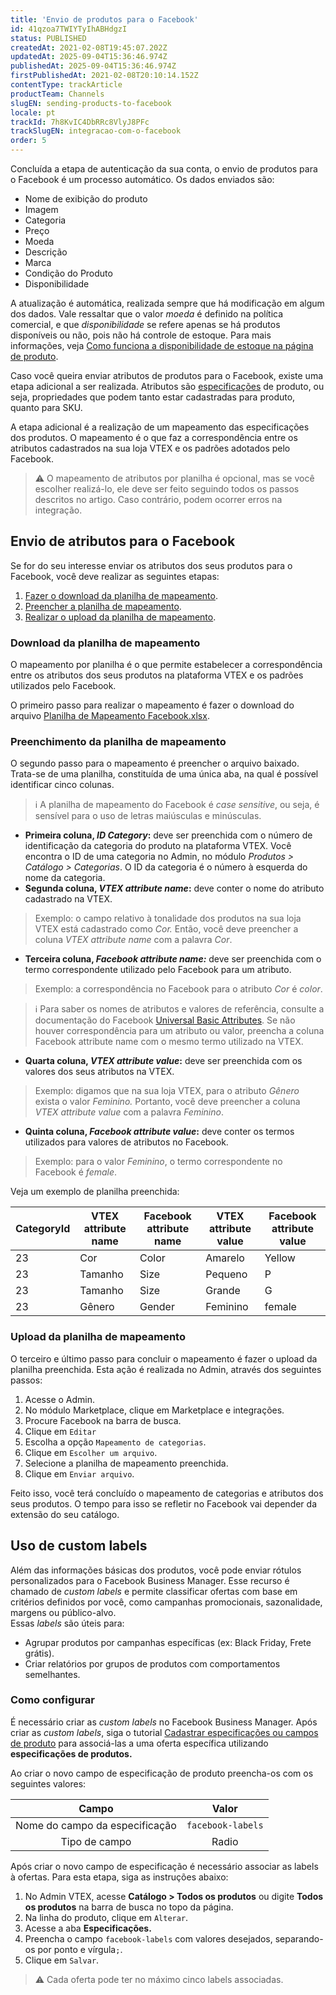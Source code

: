 ```yaml
---
title: 'Envio de produtos para o Facebook'
id: 41qzoa7TWIYTyIhABHdgzI
status: PUBLISHED
createdAt: 2021-02-08T19:45:07.202Z
updatedAt: 2025-09-04T15:36:46.974Z
publishedAt: 2025-09-04T15:36:46.974Z
firstPublishedAt: 2021-02-08T20:10:14.152Z
contentType: trackArticle
productTeam: Channels
slugEN: sending-products-to-facebook
locale: pt
trackId: 7h8KvIC4DbRRc8VlyJ8PFc
trackSlugEN: integracao-com-o-facebook
order: 5
---
```


Concluída a etapa de autenticação da sua conta, o envio de produtos para o Facebook é um processo automático. Os dados enviados são:

- Nome de exibição do produto
- Imagem
- Categoria
- Preço
- Moeda
- Descrição
- Marca
- Condição do Produto
- Disponibilidade

A atualização é automática, realizada sempre que há modificação em algum dos dados. Vale ressaltar que o valor _moeda_ é definido na política comercial, e que _disponibilidade_ se refere apenas se há produtos disponíveis ou não, pois não há controle de estoque. Para mais informações, veja [Como funciona a disponibilidade de estoque na página de produto](/pt/tutorial/como-funciona-a-disponibilidade-de-estoque-na-pagina-de-produto--gyVfuG5dTyUyGA02iiU0y).

Caso você queira enviar atributos de produtos para o Facebook, existe uma etapa adicional a ser realizada. Atributos são [especificações](/pt/tracks/catalogo-101--5AF0XfnjfWeopIFBgs3LIQ/2NQoBv8m4Yz3oQaLgDRagP) de produto, ou seja, propriedades que podem tanto estar cadastradas para produto, quanto para SKU.

A etapa adicional é a realização de um mapeamento das especificações dos produtos. O mapeamento é o que faz a correspondência entre os atributos cadastrados na sua loja VTEX e os padrões adotados pelo Facebook.

> ⚠️ O mapeamento de atributos por planilha é opcional,  mas se você escolher realizá-lo, ele deve ser feito seguindo todos os passos descritos no artigo. Caso contrário, podem ocorrer erros na integração.

## Envio de atributos para o Facebook

Se for do seu interesse enviar os atributos dos seus produtos para o Facebook, você deve realizar as seguintes etapas:

1. [Fazer o download da planilha de mapeamento](#download-da-planilha-de-mapeamento).
2. [Preencher a planilha de mapeamento](#preenchimento-da-planilha-de-mapeamento).
3. [Realizar o upload da planilha de mapeamento](#upload-da-planilha-de-mapeamento).

### Download da planilha de mapeamento

O mapeamento por planilha é o que permite estabelecer a correspondência entre os atributos dos seus produtos na plataforma VTEX e os padrões utilizados pelo Facebook.

O primeiro passo para realizar o mapeamento é fazer o download do arquivo [Planilha de Mapeamento Facebook.xlsx](https://cdn.statically.io/gh/vtexdocs/help-center-content/files-migration-script/docs/pt/tracks/marketplace/integracao-com-o-facebook/Planilha_de_Mapeamento_Facebook.xlsx).

### Preenchimento da planilha de mapeamento

O segundo passo para o mapeamento é preencher o arquivo baixado. Trata-se de uma planilha, constituída de uma única aba, na qual é possível identificar cinco colunas.

> ℹ️ A planilha de mapeamento do Facebook é *case sensitive*, ou seja, é sensível para o uso de letras maiúsculas e minúsculas.

- **Primeira coluna, _ID Category_:** deve ser preenchida com o número de identificação da categoria do produto na plataforma VTEX. Você encontra o ID de uma categoria no Admin, no módulo _Produtos > Catálogo > Categorias_. O ID da categoria é o número à esquerda do nome da categoria.
- **Segunda coluna, _VTEX attribute name_:** deve conter o nome do atributo cadastrado na VTEX.
> Exemplo: o campo relativo à tonalidade dos produtos na sua loja VTEX está cadastrado como _Cor._ Então, você deve preencher a coluna  _VTEX attribute name_ com a palavra _Cor_.

- **Terceira coluna, _Facebook attribute name:_** deve ser preenchida com o termo correspondente utilizado pelo Facebook para um atributo.
> Exemplo: a correspondência no Facebook para o atributo _Cor_ é _color_.

  > ℹ️ Para saber os nomes de atributos e valores de referência, consulte a documentação do Facebook [Universal Basic Attributes](https://developers.facebook.com/docs/commerce-platform/catalog/fields?locale=pt_BR#universal-basic-attributes). Se não houver correspondência para um atributo ou valor, preencha a coluna Facebook attribute name com o mesmo termo utilizado na VTEX.

- **Quarta coluna, _VTEX attribute value_:** deve ser preenchida com os valores dos seus atributos na VTEX.
> Exemplo: digamos que na sua loja VTEX, para o atributo _Gênero_ exista o valor _Feminino._ Portanto, você deve preencher a coluna _VTEX attribute value_ com a palavra _Feminino_.

- **Quinta coluna, _Facebook attribute value_:** deve conter os termos utilizados para valores de atributos no Facebook.
> Exemplo: para o valor _Feminino_, o termo correspondente no Facebook é _female_.

Veja um exemplo de planilha preenchida:

| **CategoryId** | **VTEX attribute name** | **Facebook attribute name** | **VTEX attribute value** | **Facebook attribute value** | 
| ---------- | ---------- | ---------- | ---------- | ---------- | 
| 23 | Cor | Color | Amarelo | Yellow |
| 23 | Tamanho | Size | Pequeno | P |
| 23 | Tamanho | Size | Grande | G |
| 23 | Gênero | Gender | Feminino | female |

### Upload da planilha de mapeamento

O terceiro e último passo para concluir o mapeamento é fazer o upload da planilha preenchida. Esta ação é realizada no Admin, através dos seguintes passos:

1. Acesse o Admin.
2. No módulo Marketplace, clique em Marketplace e integrações.
4. Procure Facebook na barra de busca.
5. Clique em `Editar`
6. Escolha a opção `Mapeamento de categorias`.
7. Clique em `Escolher um arquivo`.
8. Selecione a planilha de mapeamento preenchida.
9. Clique em `Enviar arquivo`.

Feito isso, você terá concluído o mapeamento de categorias e atributos dos seus produtos. O tempo para isso se refletir no Facebook vai depender da extensão do seu catálogo.

## Uso de custom labels

Além das informações básicas dos produtos, você pode enviar rótulos personalizados para o Facebook Business Manager. Esse recurso é chamado de *custom labels* e permite classificar ofertas com base em critérios definidos por você, como campanhas promocionais, sazonalidade, margens ou público-alvo.  
Essas *labels* são úteis para:  

- Agrupar produtos por campanhas específicas (ex: Black Friday, Frete grátis).  
- Criar relatórios por grupos de produtos com comportamentos semelhantes.  

### Como configurar 

É necessário criar as *custom labels* no Facebook Business Manager. Após criar as *custom labels*, siga o tutorial [Cadastrar especificações ou campos de produto](/pt/tutorial/cadastrar-especificacoes-ou-campos-de-produto--tutorials_106) para associá-las a uma oferta específica utilizando **especificações de produtos.**  

Ao criar o novo campo de especificação de produto preencha-os com os seguintes valores:

| **Campo** | **Valor** |
|:---: | :---: |
| Nome do campo da especificação | `facebook-labels`|
|Tipo de campo | Radio |

Após criar o novo campo de especificação é necessário associar as labels à ofertas. Para esta etapa, siga as instruções abaixo:

1. No Admin VTEX, acesse **Catálogo > Todos os produtos** ou digite **Todos os produtos** na barra de busca no topo da página.
2. Na linha do produto, clique em `Alterar`.
3. Acesse a aba **Especificações.**
4. Preencha o campo `facebook-labels` com valores desejados, separando-os por ponto e vírgula`;`.
5. Clique em `Salvar`.

> ⚠️ Cada oferta pode ter no máximo cinco labels associadas.

